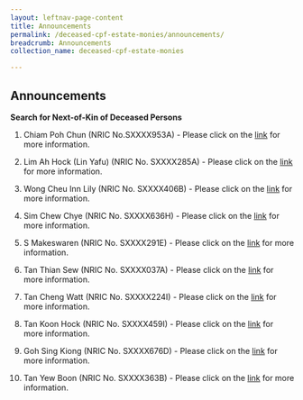 ```yaml
---
layout: leftnav-page-content
title: Announcements
permalink: /deceased-cpf-estate-monies/announcements/
breadcrumb: Announcements
collection_name: deceased-cpf-estate-monies

---
```


Announcements
---
**Search for Next-of-Kin of Deceased Persons**<br>
1) Chiam Poh Chun (NRIC No.SXXXX953A) - Please click on the [link](/files/T-6383-2017.pdf) for more information.

2) Lim Ah Hock (Lin Yafu) (NRIC No. SXXXX285A) - Please click on the [link](/files/AdvertisementnoticeT5914-2017.pdf) for more information.

3) Wong Cheu Inn Lily (NRIC No. SXXXX406B)  - Please click on the [link](/files/AdvT1026-2017.pdf) for more information.

4) Sim Chew Chye (NRIC No. SXXXX636H) - Please click on the [link](/files/page1.pdf) for more information.

5) S Makeswaren (NRIC No. SXXXX291E) - Please click on the [link](/files/AdvnoticeT6434-2018.pdf) for more information.

6) Tan Thian Sew (NRIC No. SXXXX037A) - Please click on the [link](/files/AdvT621-2018.pdf) for more information.

7) Tan Cheng Watt (NRIC No. SXXXX224I) - Please click on the [link](/files/AdvT5584-2018.pdf) for more information.

8) Tan Koon Hock (NRIC No. SXXXX459I) - Please click on the [link](/files/page1(1).pdf) for more information.

9) Goh Sing Kiong  (NRIC No. SXXXX676D) - Please click on the [link](/files/T.2447.2014GOHSINGKIONG.pdf) for more information.

10) Tan Yew Boon (NRIC No. SXXXX363B)  - Please click on the [link](/files/AdvT2814-2015.pdf) for more information.
